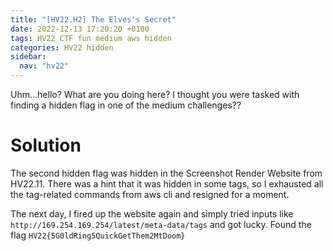 ```yaml
---
title: "[HV22.H2] The Elves's Secret"
date: 2022-12-13 17:20:20 +0100
tags: HV22 CTF fun medium aws hidden
categories: HV22 hidden
sidebar:
  nav: "hv22"
---
```


Uhm...hello? What are you doing here? I thought you were tasked with finding a hidden flag in one of the medium challenges??

# Solution

The second hidden flag was hidden in the Screenshot Render Website from HV22.11. There was a hint that it was hidden in some tags, so I exhausted all the tag-related commands from aws cli and resigned for a moment.

The next day, I fired up the website again and simply tried inputs like `http://169.254.169.254/latest/meta-data/tags` and got lucky. Found the flag `HV22{5G0ldRing5QuickGetThem2MtDoom}`
